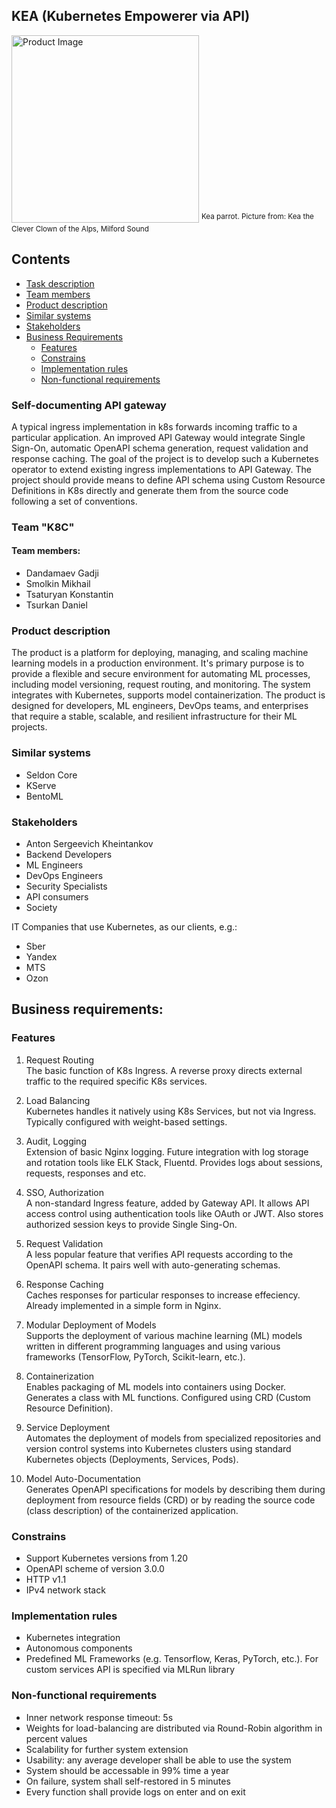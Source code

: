 ## KEA (Kubernetes Empowerer via API)
<img src="product_img.jpg" alt="Product Image" width="300"/>
<sup> Kea parrot. Picture from: Kea the Clever Clown of the Alps, Milford Sound </sup>

## Contents
- [Task description](#self-documenting-api-gateway) 
- [Team members](#team-k8c) 
- [Product description](#product-description)
- [Similar systems](#similar-systems)
- [Stakeholders](#stakeholders)
- [Business Requirements](#business-requirements)
  - [Features](#features)
  - [Constrains](#constrains)
  - [Implementation rules](#implementation-rules)
  - [Non-functional requirements](#non-functional-requirements)

### Self-documenting API gateway
A typical ingress implementation in k8s forwards incoming traffic to a particular application. An improved API Gateway would integrate Single Sign-On, automatic OpenAPI schema generation, request validation and response caching. The goal of the project is to develop such a Kubernetes operator to extend existing ingress implementations to API Gateway. The project should provide means to define API schema using Custom Resource Definitions in K8s directly and generate them from the source code following a set of conventions.

### Team "K8C"
#### Team members:
- Dandamaev Gadji
- Smolkin Mikhail
- Tsaturyan Konstantin
- Tsurkan Daniel

### Product description
The product is a platform for deploying, managing, and scaling machine learning models in a production environment. It's primary purpose is to provide a flexible and secure environment for automating ML processes, including model versioning, request routing, and monitoring. The system integrates with Kubernetes, supports model containerization. The product is designed for developers, ML engineers, DevOps teams, and enterprises that require a stable, scalable, and resilient infrastructure for their ML projects.

### Similar systems
- Seldon Core
- KServe
- BentoML

### Stakeholders
- Anton Sergeevich Kheintankov  
- Backend Developers  
- ML Engineers
- DevOps Engineers
- Security Specialists
- API consumers
- Society
  
IT Companies that use Kubernetes, as our clients, e.g.:  
- Sber
- Yandex
- MTS
- Ozon

## Business requirements:
### Features
1. Request Routing  
The basic function of K8s Ingress. A reverse proxy directs external traffic to the required specific K8s services.  

2. Load Balancing  
Kubernetes handles it natively using K8s Services, but not via Ingress. Typically configured with weight-based settings.  

3. Audit, Logging  
Extension of basic Nginx logging. Future integration with log storage and rotation tools like ELK Stack, Fluentd. Provides logs about sessions, requests, responses and etc.  

4. SSO, Authorization  
A non-standard Ingress feature, added by Gateway API. It allows API access control using authentication tools like OAuth or JWT. Also stores authorized session keys to provide Single Sing-On.  

5. Request Validation  
A less popular feature that verifies API requests according to the OpenAPI schema. It pairs well with auto-generating schemas.  

6. Response Caching  
Caches responses for particular responses to increase effeciency. Already implemented in a simple form in Nginx.  

7. Modular Deployment of Models  
Supports the deployment of various machine learning (ML) models written in different programming languages and using various frameworks (TensorFlow, PyTorch, Scikit-learn, etc.).  

8. Containerization  
Enables packaging of ML models into containers using Docker. Generates a class with ML functions. Configured using CRD (Custom Resource Definition).  

9. Service Deployment  
Automates the deployment of models from specialized repositories and version control systems into Kubernetes clusters using standard Kubernetes objects (Deployments, Services, Pods).  

10. Model Auto-Documentation  
Generates OpenAPI specifications for models by describing them during deployment from resource fields (CRD) or by reading the source code (class description) of the containerized application.  

### Constrains
- Support Kubernetes versions from 1.20
- OpenAPI scheme of version 3.0.0
- HTTP v1.1
- IPv4 network stack

### Implementation rules
- Kubernetes integration  
- Autonomous components 
- Predefined ML Frameworks (e.g. Tensorflow, Keras, PyTorch, etc.). For custom services API is specified via MLRun library

### Non-functional requirements
- Inner network response timeout: 5s
- Weights for load-balancing are distributed via Round-Robin algorithm in percent values
- Scalability for further system extension
- Usability: any average developer shall be able to use the system
- System should be accessable in 99% time a year
- On failure, system shall self-restored in 5 minutes
- Every function shall provide logs on enter and on exit
